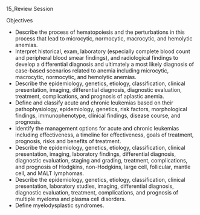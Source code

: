 15_Review Session

Objectives

* Describe the process of hematopoiesis and the perturbations in this process that lead to microcytic, normocytic, macrocytic, and hemolytic anemias.
* Interpret historical, exam, laboratory (especially complete blood count and peripheral blood smear findings), and radiological findings to develop a differential diagnosis and ultimately a most likely diagnosis of case-based scenarios related to anemia including microcytic, macrocytic, normocytic, and hemolytic anemias.
* Describe the epidemiology, genetics, etiology, classification, clinical presentation, imaging, differential diagnosis, diagnostic evaluation, treatment, complications, and prognosis of aplastic anemia.
* Define and classify acute and chronic leukemias based on their pathophysiology, epidemiology, genetics, risk factors, morphological findings, immunophenotype, clinical findings, disease course, and prognosis.
* Identify the management options for acute and chronic leukemias including effectiveness, a timeline for effectiveness, goals of treatment, prognosis, risks and benefits of treatment.
* Describe the epidemiology, genetics, etiology, classification, clinical presentation, imaging, laboratory findings, differential diagnosis, diagnostic evaluation, staging and grading, treatment, complications, and prognosis of Hodgkins, non-Hodgkins, large cell, follicular, mantle cell, and MALT lymphomas.
* Describe the epidemiology, genetics, etiology, classification, clinical presentation, laboratory studies, imaging, differential diagnosis, diagnostic evaluation, treatment, complications, and prognosis of multiple myeloma and plasma cell disorders.
* Define myelodysplastic syndromes.
